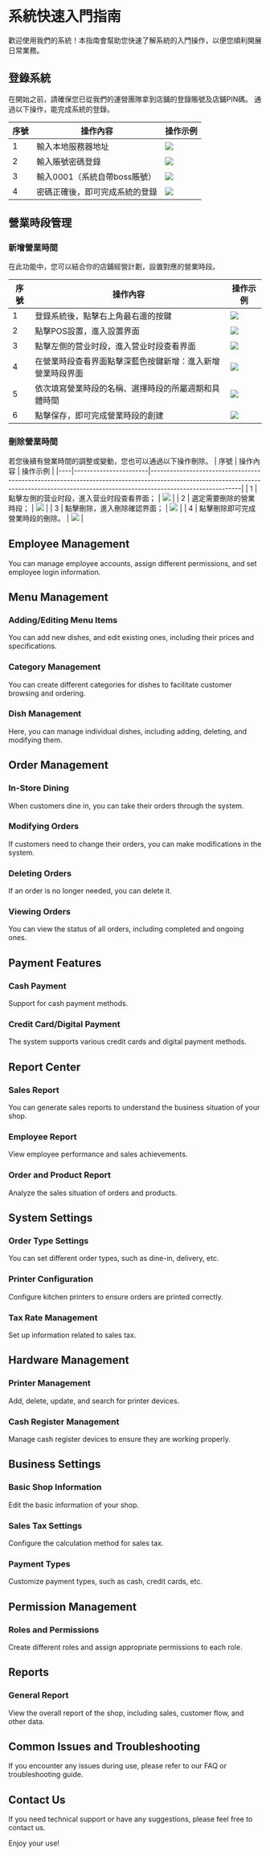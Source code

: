 # 系統快速入門指南

歡迎使用我們的系統！本指南會幫助您快速了解系統的入門操作，以便您順利開展日常業務。


## 登錄系統

在開始之前，請確保您已從我們的運營團隊拿到店鋪的登錄賬號及店鋪PIN碼。
通過以下操作，能完成系統的登錄。

| 序號 | 操作內容               | 操作示例                                                                                                                                                                                                       |
|----|--------------------|------------------------------------------------------------------------------------------------------------------------------------------------------------------------------------------------------------|
| 1  | 輸入本地服務器地址          | ![](https://raw.githubusercontent.com/VIDA101/Proton-docs-VIDA/main/docs/source/images/%E9%80%89%E6%8B%A9%E4%BA%91%E7%AB%AF%E6%9C%8D%E5%8A%A1%E5%99%A8or%E6%9C%AC%E5%9C%B0%E6%9C%8D%E5%8A%A1%E5%99%A8.png) |
| 2  | 輸入賬號密碼登錄           | ![](https://raw.githubusercontent.com/VIDA101/Proton-docs-VIDA/main/docs/source/images/%E8%BE%93%E5%85%A5%E5%BA%97%E9%93%BA%E8%B4%A6%E5%8F%B7%E5%AF%86%E7%A0%81.png)                                       |
| 3  | 輸入0001（系統自帶boss賬號） | ![](https://raw.githubusercontent.com/VIDA101/Proton-docs-VIDA/main/docs/source/images/%E8%BE%93%E5%85%A5%E5%91%98%E5%B7%A5%E8%B4%A6%E5%8F%B7%E5%AF%86%E7%A0%81.png)                                       |
| 4  | 密碼正確後，即可完成系統的登錄    | ![](https://raw.githubusercontent.com/VIDA101/Proton-docs-VIDA/main/docs/source/images/%E5%91%98%E5%B7%A5%E7%99%BB%E5%BD%95%E7%95%8C%E9%9D%A2.png)                                                         |


## 營業時段管理

### 新增營業時間
在此功能中，您可以結合你的店鋪經營計劃，設置對應的營業時段。

| 序號 | 操作內容                          | 操作示例                                                                                                                                                                                            |
|----|-------------------------------|-------------------------------------------------------------------------------------------------------------------------------------------------------------------------------------------------|
| 1  | 登錄系統後，點擊右上角最右邊的按鍵             | ![](https://raw.githubusercontent.com/VIDA101/Proton-docs-VIDA/main/docs/source/images/%E7%99%BB%E5%BD%95%E7%95%8C%E9%9D%A2%E5%8F%B3%E4%B8%8A%E8%A7%92%E6%8C%89%E9%94%AE.png)                   |
| 2  | 點擊POS設置，進入設置界面                | ![](https://raw.githubusercontent.com/VIDA101/Proton-docs-VIDA/main/docs/source/images/%E8%BF%9B%E5%85%A5POS%E8%AE%BE%E7%BD%AE.png)                                                             |
| 3  | 點擊左側的营业时段，進入营业时段查看界面          | ![](https://raw.githubusercontent.com/VIDA101/Proton-docs-VIDA/main/docs/source/images/%E8%90%A5%E4%B8%9A%E6%97%B6%E6%AE%B5%E7%95%8C%E9%9D%A2.png)                                              |
| 4  | 在營業時段查看界面點擊深藍色按鍵新增：進入新增營業時段界面 | ![](https://raw.githubusercontent.com/VIDA101/Proton-docs-VIDA/main/docs/source/images/%E8%90%A5%E4%B8%9A%E6%97%B6%E6%AE%B5%E7%95%8C%E9%9D%A2%E7%82%B9%E5%87%BB%E6%96%B0%E5%A2%9E.png)          |
| 5  | 依次填寫營業時段的名稱、選擇時段的所屬週期和具體時間    | ![](https://raw.githubusercontent.com/VIDA101/Proton-docs-VIDA/main/docs/source/images/%E6%96%B0%E5%A2%9E%E8%90%A5%E4%B8%9A%E6%97%B6%E6%AE%B5%E7%95%8C%E9%9D%A2.png)                            |
| 6  | 點擊保存，即可完成營業時段的創建              | ![](https://raw.githubusercontent.com/VIDA101/Proton-docs-VIDA/main/docs/source/images/%E6%96%B0%E5%A2%9E%E8%90%A5%E4%B8%9A%E6%97%B6%E6%AE%B5%E7%95%8C%E9%9D%A2%E6%8C%89%E4%BF%9D%E5%AD%98.png) |

### 刪除營業時間
若您後續有營業時間的調整或變動，您也可以通過以下操作刪除。
| 序號 | 操作內容                  | 操作示例                                                                                                                                                                                   |
|----|-----------------------|----------------------------------------------------------------------------------------------------------------------------------------------------------------------------------------|
| 1  | 點擊左側的营业时段，進入营业时段查看界面； | ![](https://raw.githubusercontent.com/VIDA101/Proton-docs-VIDA/main/docs/source/images/%E8%90%A5%E4%B8%9A%E6%97%B6%E6%AE%B5%E7%95%8C%E9%9D%A2.png)                                     |
| 2  | 選定需要刪除的營業時段；          | ![](https://raw.githubusercontent.com/VIDA101/Proton-docs-VIDA/main/docs/source/images/%E8%90%A5%E4%B8%9A%E6%97%B6%E6%AE%B5%E9%80%89%E5%AE%9A%E6%97%B6%E6%AE%B5.png)                   |
| 3  | 點擊刪除，進入刪除確認界面；        | ![](https://raw.githubusercontent.com/VIDA101/Proton-docs-VIDA/main/docs/source/images/%E8%90%A5%E4%B8%9A%E6%97%B6%E6%AE%B5%E7%82%B9%E5%87%BB%E5%88%A0%E9%99%A4%E6%8C%89%E9%94%AE.png) |
| 4  | 點擊刪除即可完成營業時段的刪除。      | ![](https://raw.githubusercontent.com/VIDA101/Proton-docs-VIDA/main/docs/source/images/%E8%90%A5%E4%B8%9A%E6%97%B6%E6%AE%B5%E5%88%A0%E9%99%A4%E7%A1%AE%E8%AE%A4.png)                   |


## Employee Management

You can manage employee accounts, assign different permissions, and set employee login information.

## Menu Management

### Adding/Editing Menu Items
You can add new dishes, and edit existing ones, including their prices and specifications.

### Category Management
You can create different categories for dishes to facilitate customer browsing and ordering.

### Dish Management
Here, you can manage individual dishes, including adding, deleting, and modifying them.

## Order Management

### In-Store Dining
When customers dine in, you can take their orders through the system.

### Modifying Orders
If customers need to change their orders, you can make modifications in the system.

### Deleting Orders
If an order is no longer needed, you can delete it.

### Viewing Orders
You can view the status of all orders, including completed and ongoing ones.

## Payment Features

### Cash Payment
Support for cash payment methods.

### Credit Card/Digital Payment
The system supports various credit cards and digital payment methods.

## Report Center

### Sales Report
You can generate sales reports to understand the business situation of your shop.

### Employee Report
View employee performance and sales achievements.

### Order and Product Report
Analyze the sales situation of orders and products.

## System Settings

### Order Type Settings
You can set different order types, such as dine-in, delivery, etc.

### Printer Configuration
Configure kitchen printers to ensure orders are printed correctly.

### Tax Rate Management
Set up information related to sales tax.

## Hardware Management

### Printer Management
Add, delete, update, and search for printer devices.

### Cash Register Management
Manage cash register devices to ensure they are working properly.

## Business Settings

### Basic Shop Information
Edit the basic information of your shop.

### Sales Tax Settings
Configure the calculation method for sales tax.

### Payment Types
Customize payment types, such as cash, credit cards, etc.

## Permission Management

### Roles and Permissions
Create different roles and assign appropriate permissions to each role.

## Reports

### General Report
View the overall report of the shop, including sales, customer flow, and other data.

## Common Issues and Troubleshooting

If you encounter any issues during use, please refer to our FAQ or troubleshooting guide.

## Contact Us

If you need technical support or have any suggestions, please feel free to contact us.

Enjoy your use!
